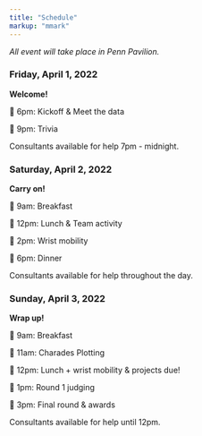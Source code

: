 ```yaml
---
title: "Schedule"
markup: "mmark"
---
```


<body style = "size: 18px">

*All event will take place in Penn Pavilion.*

### Friday, April 1, 2022

**Welcome!**

🔹 6pm: Kickoff & Meet the data

🔹 9pm: Trivia

Consultants available for help 7pm - midnight. 

### Saturday, April 2, 2022

**Carry on!**

🔹 9am: Breakfast

🔹 12pm: Lunch & Team activity 

🔹 2pm: Wrist mobility

🔹 6pm: Dinner 

Consultants available for help throughout the day. 


### Sunday, April 3, 2022

**Wrap up!**

🔹 9am: Breakfast

🔹 11am: Charades Plotting

🔹 12pm: Lunch + wrist mobility & projects due! 

🔹 1pm: Round 1 judging

🔹 3pm: Final round & awards

Consultants available for help until 12pm. 


